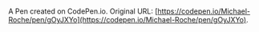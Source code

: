 # 

A Pen created on CodePen.io. Original URL: [https://codepen.io/Michael-Roche/pen/gOyJXYo](https://codepen.io/Michael-Roche/pen/gOyJXYo).

